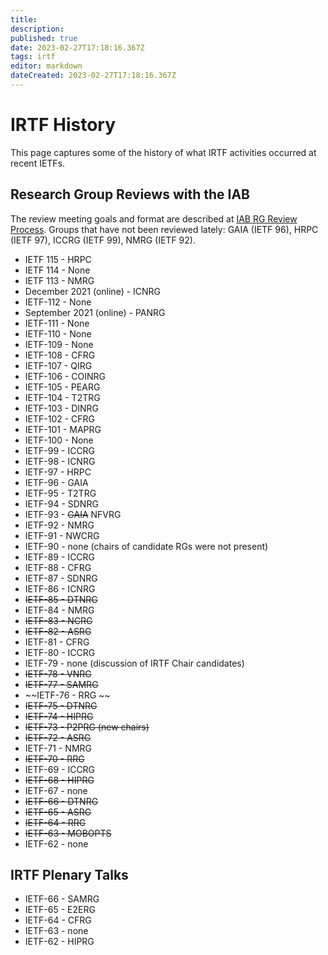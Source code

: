 ```yaml
---
title: 
description: 
published: true
date: 2023-02-27T17:18:16.367Z
tags: irtf
editor: markdown
dateCreated: 2023-02-27T17:18:16.367Z
---
```


# IRTF History 

This page captures some of the history of what IRTF activities occurred at recent IETFs.


## Research Group Reviews with the IAB 

The review meeting goals and format are described at [IAB RG Review Process](). Groups that have not been reviewed lately: GAIA (IETF 96), HRPC (IETF 97), ICCRG (IETF 99), NMRG (IETF 92). 

 * IETF 115 - HRPC
 * IETF 114 - None
 * IETF 113 - NMRG
 * December 2021 (online) - ICNRG 
 * IETF-112 - None
 * September 2021 (online) - PANRG
 * IETF-111 - None
 * IETF-110 - None
 * IETF-109 - None
 * IETF-108 - CFRG
 * IETF-107 - QIRG
 * IETF-106 - COINRG
 * IETF-105 - PEARG
 * IETF-104 - T2TRG
 * IETF-103 - DINRG
 * IETF-102 - CFRG
 * IETF-101 - MAPRG
 * IETF-100 - None
 * IETF-99 - ICCRG
 * IETF-98 - ICNRG
 * IETF-97 - HRPC
 * IETF-96 - GAIA
 * IETF-95 - T2TRG
 * IETF-94 - SDNRG
 * IETF-93 - ~~GAIA~~ NFVRG
 * IETF-92 - NMRG
 * IETF-91 - NWCRG
 * IETF-90 - none (chairs of candidate RGs were not present)
 * IETF-89 - ICCRG
 * IETF-88 - CFRG
 * IETF-87 - SDNRG
 * IETF-86 - ICNRG
 * ~~IETF-85 - DTNRG~~
 * IETF-84 - NMRG
 * ~~IETF-83 - NCRG~~
 * ~~IETF-82 - ASRG~~
 * IETF-81 - CFRG
 * IETF-80 - ICCRG
 * IETF-79 - none (discussion of IRTF Chair candidates)
 * ~~IETF-78 - VNRG~~
 * ~~IETF-77 - SAMRG~~
 * ~~IETF-76 - RRG ~~
 * ~~IETF-75 - DTNRG~~
 * ~~IETF-74 - HIPRG~~
 * ~~IETF-73 - P2PRG (new chairs)~~
 * ~~IETF-72 - ASRG~~
 * IETF-71 - NMRG
 * ~~IETF-70 - RRG~~
 * IETF-69 - ICCRG
 * ~~IETF-68 - HIPRG~~
 * IETF-67 - none
 * ~~IETF-66 - DTNRG~~
 * ~~IETF-65 - ASRG~~
 * ~~IETF-64 - RRG~~
 * ~~IETF-63 - MOBOPTS~~
 * IETF-62 - none


## IRTF Plenary Talks 

 * IETF-66 - SAMRG
 * IETF-65 - E2ERG
 * IETF-64 - CFRG
 * IETF-63 - none
 * IETF-62 - HIPRG